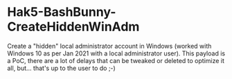 # Hak5-BashBunny-CreateHiddenWinAdm

Create a "hidden" local administrator account in Windows (worked with Windows 10 as per Jan 2021 with a local administrator user). This payload is a PoC, there are a lot of delays that can be tweaked or deleted to optimize it all, but... that's up to the user to do ;-)
